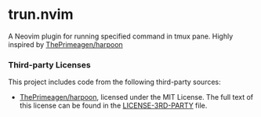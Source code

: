 # trun.nvim

A Neovim plugin for running specified command in tmux pane. Highly inspired by [ThePrimeagen/harpoon](https://github.com/ThePrimeagen/harpoon)

### Third-party Licenses

This project includes code from the following third-party sources:

- [ThePrimeagen/harpoon](https://github.com/ThePrimeagen/harpoon), licensed under the MIT License. The full text of this license can be found in the [LICENSE-3RD-PARTY](LICENSE-3RD-PARTY) file.
